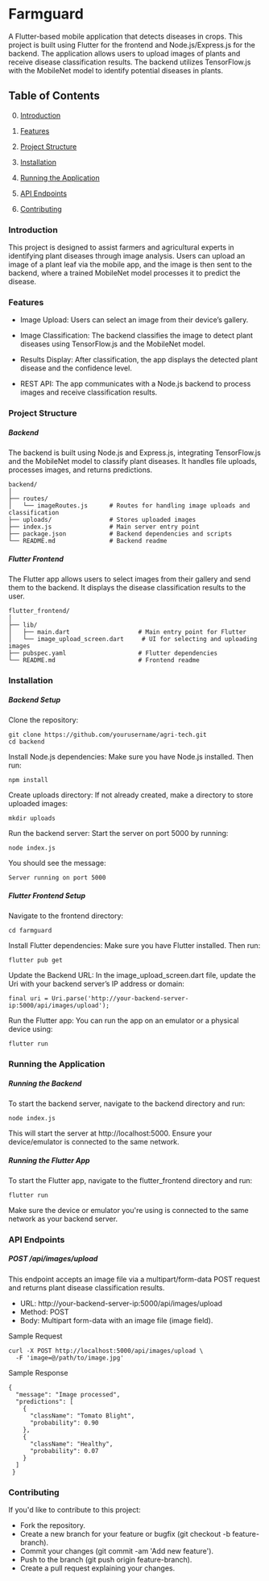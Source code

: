 # Farmguard

A Flutter-based mobile application that detects diseases in crops. This project is built using Flutter for the frontend and Node.js/Express.js for the backend. The application allows users to upload images of plants and receive disease classification results. The backend utilizes TensorFlow.js with the MobileNet model to identify potential diseases in plants.

## Table of Contents

0. [Introduction](#introduction)

1. [Features](#features)

2. [Project Structure](#project-structure)
   
3. [Installation](#installation)
 
4. [Running the Application](#running-the-application)

5. [API Endpoints](#api-endpoints)

6. [Contributing](#contributing)

### Introduction

This project is designed to assist farmers and agricultural experts in identifying plant diseases through image analysis. Users can upload an image of a plant leaf via the mobile app, and the image is then sent to the backend, where a trained MobileNet model processes it to predict the disease.

### Features

  * Image Upload: Users can select an image from their device’s gallery.
    
  * Image Classification: The backend classifies the image to detect plant diseases using TensorFlow.js and the MobileNet model.
    
  * Results Display: After classification, the app displays the detected plant disease and the confidence level.
    
  * REST API: The app communicates with a Node.js backend to process images and receive classification results.


###  Project Structure

##### Backend

The backend is built using Node.js and Express.js, integrating TensorFlow.js and the MobileNet model to classify plant diseases. It handles file uploads, processes images, and returns predictions.

    backend/
    │
    ├── routes/
    │   └── imageRoutes.js      # Routes for handling image uploads and classification
    ├── uploads/                # Stores uploaded images
    ├── index.js                # Main server entry point
    ├── package.json            # Backend dependencies and scripts
    └── README.md               # Backend readme
    
##### Flutter Frontend

The Flutter app allows users to select images from their gallery and send them to the backend. It displays the disease classification results to the user.

    flutter_frontend/
    │
    ├── lib/
    │   ├── main.dart                   # Main entry point for Flutter
    │   └── image_upload_screen.dart     # UI for selecting and uploading images
    ├── pubspec.yaml                    # Flutter dependencies
    └── README.md                       # Frontend readme

    
### Installation

##### Backend Setup

Clone the repository:

    git clone https://github.com/yourusername/agri-tech.git
    cd backend

Install Node.js dependencies: Make sure you have Node.js installed. Then run:

    npm install

Create uploads directory: If not already created, make a directory to store uploaded images:

    mkdir uploads

Run the backend server: Start the server on port 5000 by running:

    node index.js
    
You should see the message:

    Server running on port 5000

##### Flutter Frontend Setup

Navigate to the frontend directory:

    cd farmguard

Install Flutter dependencies: Make sure you have Flutter installed. Then run:

    flutter pub get

Update the Backend URL: In the image_upload_screen.dart file, update the Uri with your backend server’s IP address or domain:

    final uri = Uri.parse('http://your-backend-server-ip:5000/api/images/upload');
    
Run the Flutter app: You can run the app on an emulator or a physical device using:

    flutter run

### Running the Application

##### Running the Backend
To start the backend server, navigate to the backend directory and run:

    node index.js

This will start the server at http://localhost:5000. Ensure your device/emulator is connected to the same network.

##### Running the Flutter App

To start the Flutter app, navigate to the flutter_frontend directory and run:

    flutter run

Make sure the device or emulator you're using is connected to the same network as your backend server.

### API Endpoints

##### POST /api/images/upload

This endpoint accepts an image file via a multipart/form-data POST request and returns plant disease classification results.

  * URL: http://your-backend-server-ip:5000/api/images/upload
  * Method: POST
  * Body: Multipart form-data with an image file (image field).

Sample Request

    curl -X POST http://localhost:5000/api/images/upload \
      -F 'image=@/path/to/image.jpg'
      
Sample Response

    {
      "message": "Image processed",
      "predictions": [
        {
          "className": "Tomato Blight",
          "probability": 0.90
        },
        {
          "className": "Healthy",
          "probability": 0.07
        }
      ]
     }


### Contributing

If you'd like to contribute to this project:

 * Fork the repository.
 * Create a new branch for your feature or bugfix (git checkout -b feature-branch).
 * Commit your changes (git commit -am 'Add new feature').
 * Push to the branch (git push origin feature-branch).
 * Create a pull request explaining your changes.
